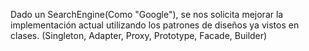 Dado un SearchEngine(Como "Google"), se nos solicita mejorar la implementación actual utilizando los patrones de diseños ya vistos en clases. (Singleton, Adapter, Proxy, Prototype, Facade, Builder)
